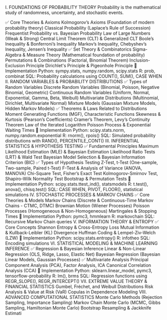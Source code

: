 I. FOUNDATIONS OF PROBABILITY THEORY
Probability is the mathematical study of randomness, uncertainty, and stochastic events.

✅ Core Theories & Axioms
Kolmogorov’s Axioms (Foundation of modern probability theory)
Classical Probability (Laplace’s Rule of Succession)
Frequentist Probability vs. Bayesian Probability
Law of Large Numbers (Weak & Strong)
Central Limit Theorem (CLT) & Generalized CLT
Boole’s Inequality & Bonferroni’s Inequality
Markov’s Inequality, Chebyshev’s Inequality, Jensen’s Inequality
✅ Set Theory & Combinatorics
Sigma-Algebra & Measure Theory (Mathematical foundation of probability)
Permutations & Combinations (Factorial, Binomial Theorem)
Inclusion-Exclusion Principle
Dirichlet's Principle & Pigeonhole Principle
🔧 Implementation
Python: sympy.stats, numpy.random, scipy.stats
R: prob, combinat
SQL: Probability calculations using COUNT(), SUM(), CASE WHEN
II. RANDOM VARIABLES & PROBABILITY DISTRIBUTIONS
✅ Types of Random Variables
Discrete Random Variables (Binomial, Poisson, Negative Binomial, Geometric)
Continuous Random Variables (Uniform, Normal, Exponential, Gamma, Beta, Weibull)
Multivariate Distributions (Multinomial, Dirichlet, Multivariate Normal)
Mixture Models (Gaussian Mixture Models, Hidden Markov Models)
✅ Theorems & Laws Related to Distributions
Moment Generating Functions (MGF), Characteristic Functions
Skewness & Kurtosis (Pearson’s Coefficients)
Cramer’s Theorem, Levy’s Continuity Theorem
Law of the Iterated Logarithm
Poisson Process & Exponential Waiting Times
🔧 Implementation
Python: scipy.stats.norm, numpy.random.exponential
R: rnorm(), rpois()
SQL: Simulated probability distributions with RAND(), PERCENTILE_CONT()
III. INFERENTIAL STATISTICS & HYPOTHESIS TESTING
✅ Fundamental Principles
Maximum Likelihood Estimation (MLE) & Bayesian Estimation
Likelihood Ratio Tests (LRT) & Wald Test
Bayesian Model Selection & Bayesian Information Criterion (BIC)
✅ Types of Hypothesis Testing
Z-Test, t-Test (One-sample, Two-sample, Paired t-Test)
F-Test & Analysis of Variance (ANOVA, MANOVA)
Chi-Square Test, Fisher’s Exact Test
Kolmogorov-Smirnov Test, Shapiro-Wilk Normality Test
Bootstrap & Permutation Tests
🔧 Implementation
Python: scipy.stats.ttest_ind(), statsmodels
R: t.test(), anova(), chisq.test()
SQL: CASE WHEN, PIVOT, FLOOR(), statistical simulations
IV. STOCHASTIC PROCESSES & MARKOV CHAINS
✅ Core Theories & Models
Markov Chains (Discrete & Continuous-Time Markov Chains - CTMC, DTMC)
Brownian Motion (Wiener Processes)
Poisson Processes (Homogeneous & Non-Homogeneous)
Martingales & Stopping Times
🔧 Implementation
Python: pymc3, hmmlearn
R: markovchain
SQL: Recursive Markov Chain queries
V. INFORMATION THEORY & ENTROPY
✅ Core Concepts
Shannon Entropy & Cross-Entropy Loss
Mutual Information & Kullback-Leibler (KL) Divergence
Huffman Coding & Lempel-Ziv-Welch (LZW)
🔧 Implementation
Python: scipy.stats.entropy()
R: infotheo
SQL: Encoding simulations
VI. STATISTICAL MODELING & MACHINE LEARNING INFERENCE
✅ Regression & Bayesian Inference
Linear & Non-Linear Regression (OLS, Ridge, Lasso, Elastic Net)
Bayesian Regression (Bayesian Linear Models, Gaussian Processes)
✅ Multivariate Analysis
Principal Component Analysis (PCA), Factor Analysis, ICA
Canonical Correlation Analysis (CCA)
🔧 Implementation
Python: sklearn.linear_model, pymc3, tensorflow-probability
R: lm(), brms
SQL: Regression functions using REGR_SLOPE(), REGR_INTERCEPT()
VII. EXTREME VALUE THEORY & FINANCIAL STATISTICS
Gumbel, Fréchet, and Weibull Distributions
Risk Analysis & Value at Risk (VaR)
Copulas in Dependence Modeling
VIII. ADVANCED COMPUTATIONAL STATISTICS
Monte Carlo Methods (Rejection Sampling, Importance Sampling)
Markov Chain Monte Carlo (MCMC, Gibbs Sampling, Hamiltonian Monte Carlo)
Bootstrap Resampling & Jackknife Estimati
